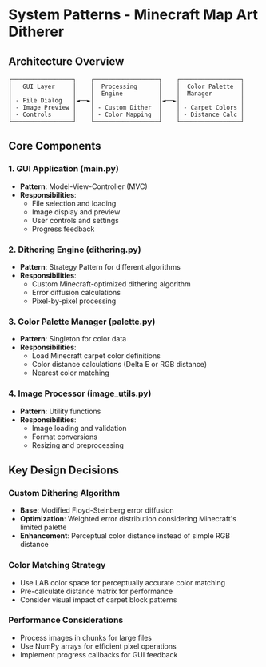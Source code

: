 # System Patterns - Minecraft Map Art Ditherer

## Architecture Overview
```
┌─────────────────┐    ┌──────────────────┐    ┌─────────────────┐
│   GUI Layer     │    │  Processing      │    │  Color Palette  │
│                 │    │  Engine          │    │  Manager        │
│ - File Dialog   │◄──►│                  │◄──►│                 │
│ - Image Preview │    │ - Custom Dither  │    │ - Carpet Colors │
│ - Controls      │    │ - Color Mapping  │    │ - Distance Calc │
└─────────────────┘    └──────────────────┘    └─────────────────┘
```

## Core Components

### 1. GUI Application (main.py)
- **Pattern**: Model-View-Controller (MVC)
- **Responsibilities**: 
  - File selection and loading
  - Image display and preview
  - User controls and settings
  - Progress feedback

### 2. Dithering Engine (dithering.py)
- **Pattern**: Strategy Pattern for different algorithms
- **Responsibilities**:
  - Custom Minecraft-optimized dithering algorithm
  - Error diffusion calculations
  - Pixel-by-pixel processing

### 3. Color Palette Manager (palette.py)
- **Pattern**: Singleton for color data
- **Responsibilities**:
  - Load Minecraft carpet color definitions
  - Color distance calculations (Delta E or RGB distance)
  - Nearest color matching

### 4. Image Processor (image_utils.py)
- **Pattern**: Utility functions
- **Responsibilities**:
  - Image loading and validation
  - Format conversions
  - Resizing and preprocessing

## Key Design Decisions

### Custom Dithering Algorithm
- **Base**: Modified Floyd-Steinberg error diffusion
- **Optimization**: Weighted error distribution considering Minecraft's limited palette
- **Enhancement**: Perceptual color distance instead of simple RGB distance

### Color Matching Strategy
- Use LAB color space for perceptually accurate color matching
- Pre-calculate distance matrix for performance
- Consider visual impact of carpet block patterns

### Performance Considerations
- Process images in chunks for large files
- Use NumPy arrays for efficient pixel operations
- Implement progress callbacks for GUI feedback 
